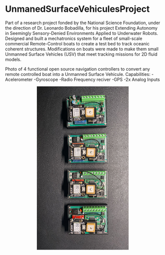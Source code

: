 # UnmanedSurfaceVehiculesProject
Part of a research project fonded by the National Science Foundation, under the direction of Dr. Leonardo Bobadilla, for his project Extending Autonomy in Seemingly Sensory-Denied Environments Applied to Underwater Robots. Designed and built a mechatronics system for a fleet of small-scale commercial Remote-Control boats to create a test bed to track oceanic coherent structures. Modifications on boats were made to make them small Unmanned Surface Vehicles (USV) that meet tracking missions for 2D fluid models. 

Photo of 4 functional open source navigation controllers to convert any remote controlled boat into a Unmanned Surface Vehicule. 
Capabilities:
  -Acelerometer
  -Gyroscope
  -Radio Frequency reciver
  -GPS
  -2x Analog Inputs
<p align = "center">
<img src="https://github.com/mesco106/UnmanedSurfaceVehiculesProject/blob/main/USV.jpeg" width="298.125" height="530" />
</p>

